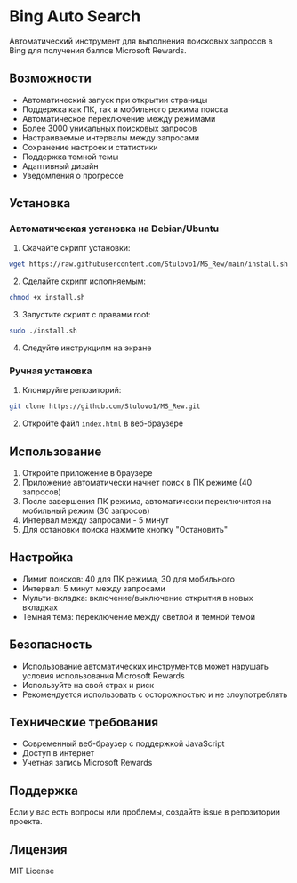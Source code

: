# Bing Auto Search

Автоматический инструмент для выполнения поисковых запросов в Bing для получения баллов Microsoft Rewards.

## Возможности

- Автоматический запуск при открытии страницы
- Поддержка как ПК, так и мобильного режима поиска
- Автоматическое переключение между режимами
- Более 3000 уникальных поисковых запросов
- Настраиваемые интервалы между запросами
- Сохранение настроек и статистики
- Поддержка темной темы
- Адаптивный дизайн
- Уведомления о прогрессе

## Установка

### Автоматическая установка на Debian/Ubuntu

1. Скачайте скрипт установки:
```bash
wget https://raw.githubusercontent.com/Stulovo1/MS_Rew/main/install.sh
```

2. Сделайте скрипт исполняемым:
```bash
chmod +x install.sh
```

3. Запустите скрипт с правами root:
```bash
sudo ./install.sh
```

4. Следуйте инструкциям на экране

### Ручная установка

1. Клонируйте репозиторий:
```bash
git clone https://github.com/Stulovo1/MS_Rew.git
```

2. Откройте файл `index.html` в веб-браузере

## Использование

1. Откройте приложение в браузере
2. Приложение автоматически начнет поиск в ПК режиме (40 запросов)
3. После завершения ПК режима, автоматически переключится на мобильный режим (30 запросов)
4. Интервал между запросами - 5 минут
5. Для остановки поиска нажмите кнопку "Остановить"

## Настройка

- Лимит поисков: 40 для ПК режима, 30 для мобильного
- Интервал: 5 минут между запросами
- Мульти-вкладка: включение/выключение открытия в новых вкладках
- Темная тема: переключение между светлой и темной темой

## Безопасность

- Использование автоматических инструментов может нарушать условия использования Microsoft Rewards
- Используйте на свой страх и риск
- Рекомендуется использовать с осторожностью и не злоупотреблять

## Технические требования

- Современный веб-браузер с поддержкой JavaScript
- Доступ в интернет
- Учетная запись Microsoft Rewards

## Поддержка

Если у вас есть вопросы или проблемы, создайте issue в репозитории проекта.

## Лицензия

MIT License 
